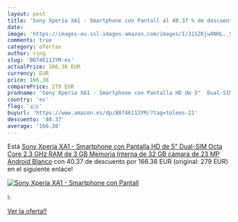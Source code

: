 ```yaml
---
layout: post
title: 'Sony Xperia XA1 - Smartphone con Pantall al 40.37 % de descuento'
date: 
image: 'https://images-eu.ssl-images-amazon.com/images/I/31SZKjw8NHL._SL200_.jpg'
comments: true
category: ofertas
author: ring
slug: 'B0746113YM-es'
actualPrice: 166.38 EUR
currency: EUR
price: 166.38
comparePrice: 279 EUR
prodname: 'Sony Xperia XA1 - Smartphone con Pantalla HD de 5"  Dual-SIM  Octa Core 2.3 GHz  RAM de 3 GB  Memoria Interna de 32 GB  cámara de 23 MP  Android  Blanco'
country: 'es'
flag: '🇪🇸'
buyurl: 'https://www.amazon.es/dp/B0746113YM/?tag=tolees-21'
descuento: '40.37'
average: '166.38'
---
```


Está [Sony Xperia XA1 - Smartphone con Pantalla HD de 5"  Dual-SIM  Octa Core 2.3 GHz  RAM de 3 GB  Memoria Interna de 32 GB  cámara de 23 MP  Android  Blanco](https://www.amazon.es/dp/B0746113YM/?tag=tolees-21) con 40.37 de descuento por 166.38 EUR (original: 279 EUR) en el siguiente enlace!

[![Sony Xperia XA1 - Smartphone con Pantall](https://images-eu.ssl-images-amazon.com/images/I/31SZKjw8NHL._SL200_.jpg)](https://www.amazon.es/dp/B0746113YM/?tag=tolees-21)

ℹ️:


[Ver la oferta!!](https://www.amazon.es/dp/B0746113YM/?tag=tolees-21)
